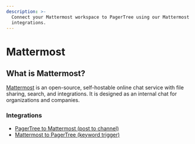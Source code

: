 ```yaml
---
description: >-
  Connect your Mattermost workspace to PagerTree using our Mattermost
  integrations.
---
```


# Mattermost

## What is Mattermost?

[Mattermost](https://mattermost.com/) is an open-source, self-hostable online chat service with file sharing, search, and integrations. It is designed as an internal chat for organizations and companies.

### Integrations

* [PagerTree to Mattermost (post to channel)](post-to-channel.md)
* [Mattermost to PagerTree (keyword trigger)](outgoing-webhook.md)
